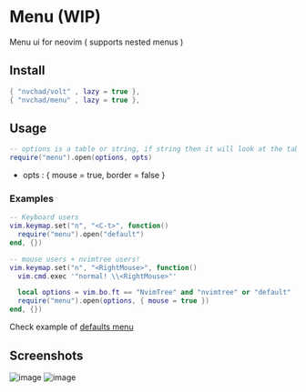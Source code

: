 # Menu (WIP)
Menu ui for neovim ( supports nested menus ) 

## Install

```lua
{ "nvchad/volt" , lazy = true },
{ "nvchad/menu" , lazy = true },
```

## Usage
```lua
-- options is a table or string, if string then it will look at the table from menus* module of this repo
require("menu").open(options, opts) 
```
- opts : { mouse = true, border = false }

### Examples
```lua
-- Keyboard users
vim.keymap.set("n", "<C-t>", function()
  require("menu").open("default")
end, {})

-- mouse users + nvimtree users!
vim.keymap.set("n", "<RightMouse>", function()
  vim.cmd.exec '"normal! \\<RightMouse>"'

  local options = vim.bo.ft == "NvimTree" and "nvimtree" or "default"
  require("menu").open(options, { mouse = true })
end, {})
```

Check example of [defaults menu](https://github.com/NvChad/menu/blob/main/lua/menus/default.lua)

## Screenshots

![image](https://github.com/user-attachments/assets/c8402279-b86d-432f-ad11-14a76c887ab1)
![image](https://github.com/user-attachments/assets/d70430e1-74d2-40dd-ba60-0b8919d53af6)
